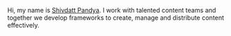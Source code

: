 Hi, my name is [Shivdatt Pandya](https://shivdattpandya.com/).
I work with talented content teams and together we develop frameworks to create, manage and distribute content effectively.